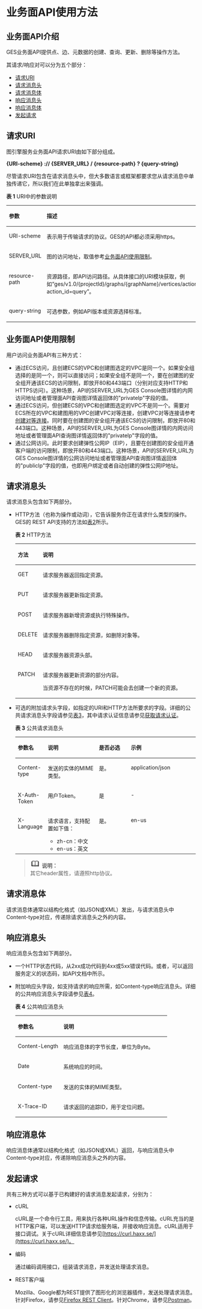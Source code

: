 # 业务面API使用方法<a name="ges_03_0121"></a>

## 业务面API介绍<a name="section14658154615276"></a>

GES业务面API提供点、边、元数据的创建、查询、更新、删除等操作方法。

其请求/响应对可以分为五个部分：

-   [请求URI](#section1849899574)
-   [请求消息头](#section1454211155819)
-   [请求消息体](#section14612192315587)
-   [响应消息头](#section7804143005810)
-   [响应消息体](#section034615592583)
-   [发起请求](#section140743661613)

## 请求URI<a name="section1849899574"></a>

图引擎服务业务面API请求URI由如下部分组成。

**\{URI-scheme\} :// \{SERVER\_URL\} / \{resource-path\} ? \{query-string\}**

尽管请求URI包含在请求消息头中，但大多数语言或框架都要求您从请求消息中单独传递它，所以我们在此单独拿出来强调。

**表 1**  URI中的参数说明

<a name="t1797260c744a4e1a85d354f259cae55a"></a>
<table><thead align="left"><tr id="r6dceed05bcc649d2b032accbb2980a31"><th class="cellrowborder" valign="top" width="19.62%" id="mcps1.2.3.1.1"><p id="a3446b6b785cb432bae9f45aef9177041"><a name="a3446b6b785cb432bae9f45aef9177041"></a><a name="a3446b6b785cb432bae9f45aef9177041"></a>参数</p>
</th>
<th class="cellrowborder" valign="top" width="80.38%" id="mcps1.2.3.1.2"><p id="abe71244a12ac45308e99d4bbf975a9f8"><a name="abe71244a12ac45308e99d4bbf975a9f8"></a><a name="abe71244a12ac45308e99d4bbf975a9f8"></a>描述</p>
</th>
</tr>
</thead>
<tbody><tr id="row106982018513"><td class="cellrowborder" valign="top" width="19.62%" headers="mcps1.2.3.1.1 "><p id="p136991001517"><a name="p136991001517"></a><a name="p136991001517"></a>URI-scheme</p>
</td>
<td class="cellrowborder" valign="top" width="80.38%" headers="mcps1.2.3.1.2 "><p id="p56992017520"><a name="p56992017520"></a><a name="p56992017520"></a>表示用于传输请求的协议。GES的API都必须采用https。</p>
</td>
</tr>
<tr id="rb217758afff146a1b40b0dcbb28a4ae1"><td class="cellrowborder" valign="top" width="19.62%" headers="mcps1.2.3.1.1 "><p id="zh-cn_topic_0035614179_p480227019422"><a name="zh-cn_topic_0035614179_p480227019422"></a><a name="zh-cn_topic_0035614179_p480227019422"></a>SERVER_URL</p>
</td>
<td class="cellrowborder" valign="top" width="80.38%" headers="mcps1.2.3.1.2 "><p id="ad82b3484a1be43ddadf436efbe15285e"><a name="ad82b3484a1be43ddadf436efbe15285e"></a><a name="ad82b3484a1be43ddadf436efbe15285e"></a>图的访问地址，取值参考<a href="#section124171305112">业务面API使用限制</a>。</p>
</td>
</tr>
<tr id="refeed61892004ea682639be281a1a707"><td class="cellrowborder" valign="top" width="19.62%" headers="mcps1.2.3.1.1 "><p id="p1797614317513"><a name="p1797614317513"></a><a name="p1797614317513"></a>resource-path</p>
</td>
<td class="cellrowborder" valign="top" width="80.38%" headers="mcps1.2.3.1.2 "><p id="a90409cbb8b1c49c4ad4d3cfee16f475e"><a name="a90409cbb8b1c49c4ad4d3cfee16f475e"></a><a name="a90409cbb8b1c49c4ad4d3cfee16f475e"></a>资源路径，即API访问路径。从具体接口的URI模块获取，例如“ges/v1.0/{projectId}/graphs/{graphName}/vertices/action?action_id=query”。</p>
</td>
</tr>
<tr id="row19939365518"><td class="cellrowborder" valign="top" width="19.62%" headers="mcps1.2.3.1.1 "><p id="p393966455"><a name="p393966455"></a><a name="p393966455"></a>query-string</p>
</td>
<td class="cellrowborder" valign="top" width="80.38%" headers="mcps1.2.3.1.2 "><p id="p159401867517"><a name="p159401867517"></a><a name="p159401867517"></a>可选参数，例如API版本或资源选择标准。</p>
</td>
</tr>
</tbody>
</table>

## 业务面API使用限制<a name="section124171305112"></a>

用户访问业务面API有三种方式：

-   通过ECS访问，且创建ECS的VPC和创建图选定的VPC是同一个。如果安全组选择的是同一个，则可以直接访问；如果安全组不是同一个，要在创建图的安全组开通该ECS的访问限制，即放开80和443端口（分别对应支持HTTP和HTTPS访问）。这种场景，API的SERVER\_URL为GES Console图详情的内网访问地址或者管理面API查询图详情返回体的"privateIp"字段的值。
-   通过ECS访问，但创建ECS的VPC和创建图选定的VPC不是同一个。需要对ECS所在的VPC和建图用的VPC创建VPC对等连接，创建VPC对等连接请参考[创建对等连接](https://support.huaweicloud.com/api-vpc/zh-cn_topic_0075677485.html)。同时要在创建图的安全组开通该ECS的访问限制，即放开80和443端口。这种场景，API的SERVER\_URL为GES Console图详情的内网访问地址或者管理面API查询图详情返回体的"privateIp"字段的值。
-   通过公网访问。此时要求创建弹性公网IP（EIP），且要在创建图的安全组开通客户端的访问限制，即放开80和443端口。这种场景，API的SERVER\_URL为GES Console图详情的公网访问地址或者管理面API查询图详情返回体的"publicIp"字段的值，也即用户绑定或者自动创建的弹性公网IP地址。

## 请求消息头<a name="section1454211155819"></a>

请求消息头包含如下两部分。

-   HTTP方法（也称为操作或动词），它告诉服务你正在请求什么类型的操作。GES的 REST API支持的方法如[表2](#table26515221161)所示。

    **表 2**  HTTP方法

    <a name="table26515221161"></a>
    <table><thead align="left"><tr id="row10728192251616"><th class="cellrowborder" valign="top" width="12.120000000000001%" id="mcps1.2.3.1.1"><p id="p157281422201616"><a name="p157281422201616"></a><a name="p157281422201616"></a>方法</p>
    </th>
    <th class="cellrowborder" valign="top" width="87.88%" id="mcps1.2.3.1.2"><p id="p672872219161"><a name="p672872219161"></a><a name="p672872219161"></a>说明</p>
    </th>
    </tr>
    </thead>
    <tbody><tr id="row1394642154919"><td class="cellrowborder" valign="top" width="12.120000000000001%" headers="mcps1.2.3.1.1 "><p id="p13848247114919"><a name="p13848247114919"></a><a name="p13848247114919"></a>GET</p>
    </td>
    <td class="cellrowborder" valign="top" width="87.88%" headers="mcps1.2.3.1.2 "><p id="p2850147164917"><a name="p2850147164917"></a><a name="p2850147164917"></a>请求服务器返回指定资源。</p>
    </td>
    </tr>
    <tr id="row5728322121617"><td class="cellrowborder" valign="top" width="12.120000000000001%" headers="mcps1.2.3.1.1 "><p id="p97281922111616"><a name="p97281922111616"></a><a name="p97281922111616"></a>PUT</p>
    </td>
    <td class="cellrowborder" valign="top" width="87.88%" headers="mcps1.2.3.1.2 "><p id="p1572882241617"><a name="p1572882241617"></a><a name="p1572882241617"></a>请求服务器更新指定资源。</p>
    </td>
    </tr>
    <tr id="row172872211168"><td class="cellrowborder" valign="top" width="12.120000000000001%" headers="mcps1.2.3.1.1 "><p id="p472820225166"><a name="p472820225166"></a><a name="p472820225166"></a>POST</p>
    </td>
    <td class="cellrowborder" valign="top" width="87.88%" headers="mcps1.2.3.1.2 "><p id="p272812212161"><a name="p272812212161"></a><a name="p272812212161"></a>请求服务器新增资源或执行特殊操作。</p>
    </td>
    </tr>
    <tr id="row8728132231620"><td class="cellrowborder" valign="top" width="12.120000000000001%" headers="mcps1.2.3.1.1 "><p id="p16729422151616"><a name="p16729422151616"></a><a name="p16729422151616"></a>DELETE</p>
    </td>
    <td class="cellrowborder" valign="top" width="87.88%" headers="mcps1.2.3.1.2 "><p id="p10729122261616"><a name="p10729122261616"></a><a name="p10729122261616"></a>请求服务器删除指定资源，如删除对象等。</p>
    </td>
    </tr>
    <tr id="row2157183019175"><td class="cellrowborder" valign="top" width="12.120000000000001%" headers="mcps1.2.3.1.1 "><p id="p15159030201715"><a name="p15159030201715"></a><a name="p15159030201715"></a>HEAD</p>
    </td>
    <td class="cellrowborder" valign="top" width="87.88%" headers="mcps1.2.3.1.2 "><p id="p42261787492"><a name="p42261787492"></a><a name="p42261787492"></a>请求服务器资源头部。</p>
    </td>
    </tr>
    <tr id="row16729182210163"><td class="cellrowborder" valign="top" width="12.120000000000001%" headers="mcps1.2.3.1.1 "><p id="p1772932218162"><a name="p1772932218162"></a><a name="p1772932218162"></a>PATCH</p>
    </td>
    <td class="cellrowborder" valign="top" width="87.88%" headers="mcps1.2.3.1.2 "><p id="p13729192251620"><a name="p13729192251620"></a><a name="p13729192251620"></a>请求服务器更新资源的部分内容。</p>
    <p id="p0729142221616"><a name="p0729142221616"></a><a name="p0729142221616"></a>当资源不存在的时候，PATCH可能会去创建一个新的资源。</p>
    </td>
    </tr>
    </tbody>
    </table>

-   可选的附加请求头字段，如指定的URI和HTTP方法所要求的字段。详细的公共请求消息头字段请参见[表3](#d0e691)，其中请求认证信息请参见[获取请求认证](获取请求认证.md)。

    **表 3**  公共请求消息头

    <a name="d0e691"></a>
    <table><thead align="left"><tr id="row43435224"><th class="cellrowborder" valign="top" width="16.610000000000003%" id="mcps1.2.5.1.1"><p id="p28592218"><a name="p28592218"></a><a name="p28592218"></a>参数名</p>
    </th>
    <th class="cellrowborder" valign="top" width="28.300000000000004%" id="mcps1.2.5.1.2"><p id="p34268337"><a name="p34268337"></a><a name="p34268337"></a>说明</p>
    </th>
    <th class="cellrowborder" valign="top" width="17.700000000000003%" id="mcps1.2.5.1.3"><p id="p24271941"><a name="p24271941"></a><a name="p24271941"></a>是否必选</p>
    </th>
    <th class="cellrowborder" valign="top" width="37.39000000000001%" id="mcps1.2.5.1.4"><p id="p19870205"><a name="p19870205"></a><a name="p19870205"></a>示例</p>
    </th>
    </tr>
    </thead>
    <tbody><tr id="row33821495"><td class="cellrowborder" valign="top" width="16.610000000000003%" headers="mcps1.2.5.1.1 "><p id="p55186561"><a name="p55186561"></a><a name="p55186561"></a>Content-type</p>
    </td>
    <td class="cellrowborder" valign="top" width="28.300000000000004%" headers="mcps1.2.5.1.2 "><p id="p40926476"><a name="p40926476"></a><a name="p40926476"></a>发送的实体的MIME类型。</p>
    </td>
    <td class="cellrowborder" valign="top" width="17.700000000000003%" headers="mcps1.2.5.1.3 "><p id="p26710272"><a name="p26710272"></a><a name="p26710272"></a>是。</p>
    </td>
    <td class="cellrowborder" valign="top" width="37.39000000000001%" headers="mcps1.2.5.1.4 "><p id="p16048387"><a name="p16048387"></a><a name="p16048387"></a>application/json</p>
    </td>
    </tr>
    <tr id="row26328706"><td class="cellrowborder" valign="top" width="16.610000000000003%" headers="mcps1.2.5.1.1 "><p id="p52250442"><a name="p52250442"></a><a name="p52250442"></a>X-Auth-Token</p>
    </td>
    <td class="cellrowborder" valign="top" width="28.300000000000004%" headers="mcps1.2.5.1.2 "><p id="p4427423"><a name="p4427423"></a><a name="p4427423"></a>用户Token。</p>
    </td>
    <td class="cellrowborder" valign="top" width="17.700000000000003%" headers="mcps1.2.5.1.3 "><p id="p6366124"><a name="p6366124"></a><a name="p6366124"></a>是</p>
    </td>
    <td class="cellrowborder" valign="top" width="37.39000000000001%" headers="mcps1.2.5.1.4 "><p id="p45894015"><a name="p45894015"></a><a name="p45894015"></a>-</p>
    </td>
    </tr>
    <tr id="row10392952"><td class="cellrowborder" valign="top" width="16.610000000000003%" headers="mcps1.2.5.1.1 "><p id="p36522766"><a name="p36522766"></a><a name="p36522766"></a>X-Language</p>
    </td>
    <td class="cellrowborder" valign="top" width="28.300000000000004%" headers="mcps1.2.5.1.2 "><p id="p5554106"><a name="p5554106"></a><a name="p5554106"></a>请求语言，支持配置如下值：</p>
    <a name="ul49986954"></a><a name="ul49986954"></a><ul id="ul49986954"><li>zh-cn：中文</li><li>en-us：英文</li></ul>
    </td>
    <td class="cellrowborder" valign="top" width="17.700000000000003%" headers="mcps1.2.5.1.3 "><p id="p3392477"><a name="p3392477"></a><a name="p3392477"></a>是。</p>
    </td>
    <td class="cellrowborder" valign="top" width="37.39000000000001%" headers="mcps1.2.5.1.4 "><p id="p6355195"><a name="p6355195"></a><a name="p6355195"></a>en-us</p>
    </td>
    </tr>
    </tbody>
    </table>

    >![](public_sys-resources/icon-note.gif) **说明：**   
    >其它header属性，请遵照http协议。  


## 请求消息体<a name="section14612192315587"></a>

请求消息体通常以结构化格式（如JSON或XML）发出，与请求消息头中Content-type对应，传递除请求消息头之外的内容。

## 响应消息头<a name="section7804143005810"></a>

响应消息头包含如下两部分。

-   一个HTTP状态代码，从2xx成功代码到4xx或5xx错误代码。或者，可以返回服务定义的状态码，如API文档中所示。
-   附加响应头字段，如支持请求的响应所需，如Content-type响应消息头。详细的公共响应消息头字段请参见[表4](#d0e872)。

    **表 4**  公共响应消息头

    <a name="d0e872"></a>
    <table><thead align="left"><tr id="row30056148"><th class="cellrowborder" valign="top" width="30%" id="mcps1.2.3.1.1"><p id="p18628895"><a name="p18628895"></a><a name="p18628895"></a>参数名</p>
    </th>
    <th class="cellrowborder" valign="top" width="70%" id="mcps1.2.3.1.2"><p id="p32545531"><a name="p32545531"></a><a name="p32545531"></a>说明</p>
    </th>
    </tr>
    </thead>
    <tbody><tr id="row18942351"><td class="cellrowborder" valign="top" width="30%" headers="mcps1.2.3.1.1 "><p id="p57935492"><a name="p57935492"></a><a name="p57935492"></a>Content-Length</p>
    </td>
    <td class="cellrowborder" valign="top" width="70%" headers="mcps1.2.3.1.2 "><p id="p62263298"><a name="p62263298"></a><a name="p62263298"></a>响应消息体的字节长度，单位为Byte。</p>
    </td>
    </tr>
    <tr id="row23498771"><td class="cellrowborder" valign="top" width="30%" headers="mcps1.2.3.1.1 "><p id="p24352304"><a name="p24352304"></a><a name="p24352304"></a>Date</p>
    </td>
    <td class="cellrowborder" valign="top" width="70%" headers="mcps1.2.3.1.2 "><p id="p26379626"><a name="p26379626"></a><a name="p26379626"></a>系统响应的时间。</p>
    </td>
    </tr>
    <tr id="row36090045"><td class="cellrowborder" valign="top" width="30%" headers="mcps1.2.3.1.1 "><p id="p37612524"><a name="p37612524"></a><a name="p37612524"></a>Content-type</p>
    </td>
    <td class="cellrowborder" valign="top" width="70%" headers="mcps1.2.3.1.2 "><p id="p26715628"><a name="p26715628"></a><a name="p26715628"></a>发送的实体的MIME类型。</p>
    </td>
    </tr>
    <tr id="row8829153383717"><td class="cellrowborder" valign="top" width="30%" headers="mcps1.2.3.1.1 "><p id="p13830183316376"><a name="p13830183316376"></a><a name="p13830183316376"></a>X-Trace-ID</p>
    </td>
    <td class="cellrowborder" valign="top" width="70%" headers="mcps1.2.3.1.2 "><p id="p10482151517407"><a name="p10482151517407"></a><a name="p10482151517407"></a>请求返回的追踪ID，用于定位问题。</p>
    </td>
    </tr>
    </tbody>
    </table>


## 响应消息体<a name="section034615592583"></a>

响应消息体通常以结构化格式（如JSON或XML）返回，与响应消息头中Content-type对应，传递除响应消息头之外的内容。

## 发起请求<a name="section140743661613"></a>

共有三种方式可以基于已构建好的请求消息发起请求，分别为：

-   cURL

    cURL是一个命令行工具，用来执行各种URL操作和信息传输。cURL充当的是HTTP客户端，可以发送HTTP请求给服务端，并接收响应消息。cURL适用于接口调试。关于cURL详细信息请参见[https://curl.haxx.se/](https://curl.haxx.se/)。

-   编码

    通过编码调用接口，组装请求消息，并发送处理请求消息。

-   REST客户端

    Mozilla、Google都为REST提供了图形化的浏览器插件，发送处理请求消息。针对Firefox，请参见[Firefox REST Client](https://addons.mozilla.org/en-US/firefox/addon/restclient/)。针对Chrome，请参见[Postman](https://chrome.google.com/webstore/detail/postman/fhbjgbiflinjbdggehcddcbncdddomop)。


